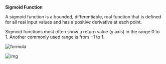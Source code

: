 

**Sigmoid Function**

A sigmoid function is a bounded, differentiable, real function that is defined for all real input values and has a positive derivative at each point.


Sigmoid functions most often show a return value (y axis) in the range 0 to 1. Another commonly used range is from −1 to 1.


![formula](https://wikimedia.org/api/rest_v1/media/math/render/svg/e5b42d3fad3c41825a1493a0daa271523cbab01c)

![img](https://upload.wikimedia.org/wikipedia/commons/thumb/8/88/Logistic-curve.svg/1024px-Logistic-curve.svg.png)
